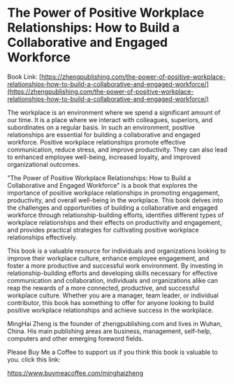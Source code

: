 # The Power of Positive Workplace Relationships: How to Build a Collaborative and Engaged Workforce

Book Link: [https://zhengpublishing.com/the-power-of-positive-workplace-relationships-how-to-build-a-collaborative-and-engaged-workforce/](https://zhengpublishing.com/the-power-of-positive-workplace-relationships-how-to-build-a-collaborative-and-engaged-workforce/)

The workplace is an environment where we spend a significant amount of our time. It is a place where we interact with colleagues, superiors, and subordinates on a regular basis. In such an environment, positive relationships are essential for building a collaborative and engaged workforce. Positive workplace relationships promote effective communication, reduce stress, and improve productivity. They can also lead to enhanced employee well-being, increased loyalty, and improved organizational outcomes.

"The Power of Positive Workplace Relationships: How to Build a Collaborative and Engaged Workforce" is a book that explores the importance of positive workplace relationships in promoting engagement, productivity, and overall well-being in the workplace. This book delves into the challenges and opportunities of building a collaborative and engaged workforce through relationship-building efforts, identifies different types of workplace relationships and their effects on productivity and engagement, and provides practical strategies for cultivating positive workplace relationships effectively.

This book is a valuable resource for individuals and organizations looking to improve their workplace culture, enhance employee engagement, and foster a more productive and successful work environment. By investing in relationship-building efforts and developing skills necessary for effective communication and collaboration, individuals and organizations alike can reap the rewards of a more connected, productive, and successful workplace culture. Whether you are a manager, team leader, or individual contributor, this book has something to offer for anyone looking to build positive workplace relationships and achieve success in the workplace.

MingHai Zheng is the founder of zhengpublishing.com and lives in Wuhan, China. His main publishing areas are business, management, self-help, computers and other emerging foreword fields.

Please Buy Me a Coffee to support us if you think this book is valuable to you. click this link:

https://www.buymeacoffee.com/minghaizheng
